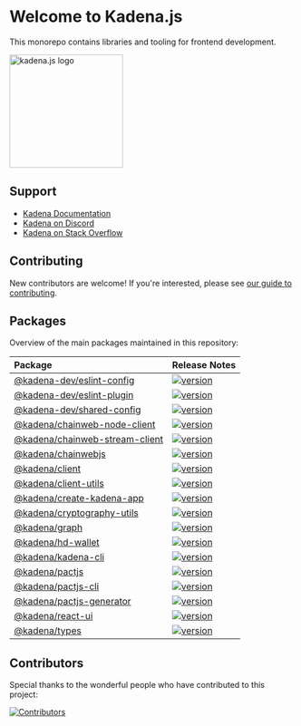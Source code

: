 # Welcome to Kadena.js

This monorepo contains libraries and tooling for frontend development.

<picture>
  <source srcset="./common/images/Kadena.JS_logo-white.png" media="(prefers-color-scheme: dark)"/>
  <img src="./common/images/Kadena.JS_logo-black.png" width="200" alt="kadena.js logo" />
</picture>

## Support

- [Kadena Documentation][1]
- [Kadena on Discord][2]
- [Kadena on Stack Overflow][3]

## Contributing

New contributors are welcome! If you're interested, please see [our guide to
contributing][4].

## Packages

Overview of the main packages maintained in this repository:

<!--packageTable start -->

| Package                              | Release Notes        |
| :----------------------------------- | :------------------- |
| [@kadena-dev/eslint-config][5]       | [![version][7]][6]   |
| [@kadena-dev/eslint-plugin][8]       | [![version][10]][9]  |
| [@kadena-dev/shared-config][11]      | [![version][13]][12] |
| [@kadena/chainweb-node-client][14]   | [![version][16]][15] |
| [@kadena/chainweb-stream-client][17] | [![version][19]][18] |
| [@kadena/chainwebjs][20]             | [![version][22]][21] |
| [@kadena/client][23]                 | [![version][25]][24] |
| [@kadena/client-utils][26]           | [![version][28]][27] |
| [@kadena/create-kadena-app][29]      | [![version][31]][30] |
| [@kadena/cryptography-utils][32]     | [![version][34]][33] |
| [@kadena/graph][35]                  | [![version][37]][36] |
| [@kadena/hd-wallet][38]              | [![version][40]][39] |
| [@kadena/kadena-cli][41]             | [![version][43]][42] |
| [@kadena/pactjs][44]                 | [![version][46]][45] |
| [@kadena/pactjs-cli][47]             | [![version][49]][48] |
| [@kadena/pactjs-generator][50]       | [![version][52]][51] |
| [@kadena/react-ui][53]               | [![version][55]][54] |
| [@kadena/types][56]                  | [![version][58]][57] |

<!--packageTable end -->

## Contributors

Special thanks to the wonderful people who have contributed to this project:

[![Contributors][60]][59]

[1]: https://docs.kadena.io
[2]: https://discord.io/kadena
[3]: https://stackoverflow.com/questions/tagged/kadena
[4]: ./CONTRIBUTING.md
[5]:
  https://github.com/kadena-community/kadena.js/tree/main/packages/tools/eslint-config
[6]: packages/tools/eslint-config/CHANGELOG.md
[7]: https://img.shields.io/npm/v/@kadena-dev/eslint-config.svg
[8]:
  https://github.com/kadena-community/kadena.js/tree/main/packages/tools/eslint-plugin
[9]: packages/tools/eslint-plugin/CHANGELOG.md
[10]: https://img.shields.io/npm/v/@kadena-dev/eslint-plugin.svg
[11]:
  https://github.com/kadena-community/kadena.js/tree/main/packages/tools/shared-config
[12]: packages/tools/shared-config/CHANGELOG.md
[13]: https://img.shields.io/npm/v/@kadena-dev/shared-config.svg
[14]:
  https://github.com/kadena-community/kadena.js/tree/main/packages/libs/chainweb-node-client
[15]: packages/libs/chainweb-node-client/CHANGELOG.md
[16]: https://img.shields.io/npm/v/@kadena/chainweb-node-client.svg
[17]:
  https://github.com/kadena-community/kadena.js/tree/main/packages/libs/chainweb-stream-client
[18]: packages/libs/chainweb-stream-client/CHANGELOG.md
[19]: https://img.shields.io/npm/v/@kadena/chainweb-stream-client.svg
[20]:
  https://github.com/kadena-community/kadena.js/tree/main/packages/libs/chainwebjs
[21]: packages/libs/chainwebjs/CHANGELOG.md
[22]: https://img.shields.io/npm/v/@kadena/chainwebjs.svg
[23]:
  https://github.com/kadena-community/kadena.js/tree/main/packages/libs/client
[24]: packages/libs/client/CHANGELOG.md
[25]: https://img.shields.io/npm/v/@kadena/client.svg
[26]:
  https://github.com/kadena-community/kadena.js/tree/main/packages/libs/client-utils
[27]: packages/libs/client-utils/CHANGELOG.md
[28]: https://img.shields.io/npm/v/@kadena/client-utils.svg
[29]:
  https://github.com/kadena-community/kadena.js/tree/main/packages/tools/create-kadena-app
[30]: packages/tools/create-kadena-app/CHANGELOG.md
[31]: https://img.shields.io/npm/v/@kadena/create-kadena-app.svg
[32]:
  https://github.com/kadena-community/kadena.js/tree/main/packages/libs/cryptography-utils
[33]: packages/libs/cryptography-utils/CHANGELOG.md
[34]: https://img.shields.io/npm/v/@kadena/cryptography-utils.svg
[35]:
  https://github.com/kadena-community/kadena.js/tree/main/packages/apps/graph
[36]: packages/apps/graph/CHANGELOG.md
[37]: https://img.shields.io/npm/v/@kadena/graph.svg
[38]:
  https://github.com/kadena-community/kadena.js/tree/main/packages/libs/hd-wallet
[39]: packages/libs/hd-wallet/CHANGELOG.md
[40]: https://img.shields.io/npm/v/@kadena/hd-wallet.svg
[41]:
  https://github.com/kadena-community/kadena.js/tree/main/packages/tools/kadena-cli
[42]: packages/tools/kadena-cli/CHANGELOG.md
[43]: https://img.shields.io/npm/v/@kadena/kadena-cli.svg
[44]:
  https://github.com/kadena-community/kadena.js/tree/main/packages/libs/pactjs
[45]: packages/libs/pactjs/CHANGELOG.md
[46]: https://img.shields.io/npm/v/@kadena/pactjs.svg
[47]:
  https://github.com/kadena-community/kadena.js/tree/main/packages/tools/pactjs-cli
[48]: packages/tools/pactjs-cli/CHANGELOG.md
[49]: https://img.shields.io/npm/v/@kadena/pactjs-cli.svg
[50]:
  https://github.com/kadena-community/kadena.js/tree/main/packages/libs/pactjs-generator
[51]: packages/libs/pactjs-generator/CHANGELOG.md
[52]: https://img.shields.io/npm/v/@kadena/pactjs-generator.svg
[53]:
  https://github.com/kadena-community/kadena.js/tree/main/packages/libs/react-ui
[54]: packages/libs/react-ui/CHANGELOG.md
[55]: https://img.shields.io/npm/v/@kadena/react-ui.svg
[56]:
  https://github.com/kadena-community/kadena.js/tree/main/packages/libs/types
[57]: packages/libs/types/CHANGELOG.md
[58]: https://img.shields.io/npm/v/@kadena/types.svg
[59]: https://github.com/kadena-community/kadena.js/graphs/contributors
[60]: https://contrib.rocks/image?repo=kadena-community/kadena.js
